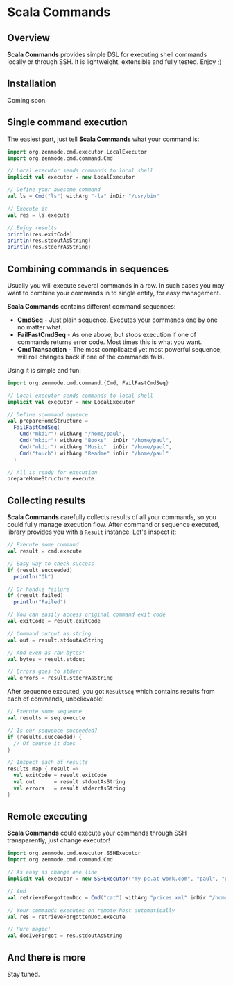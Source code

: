 # Scala Commands

## Overview

**Scala Commands** provides simple DSL for executing shell commands locally or through SSH. It is lightweight, extensible and fully tested. Enjoy ;)

## Installation

Coming soon.

## Single command execution

The easiest part, just tell **Scala Commands** what your command is:

```scala
import org.zenmode.cmd.executor.LocalExecutor
import org.zenmode.cmd.command.Cmd

// Local executor sends commands to local shell
implicit val executor = new LocalExecutor

// Define your awesome command
val ls = Cmd("ls") withArg "-la" inDir "/usr/bin"

// Execute it
val res = ls.execute

// Enjoy results
println(res.exitCode)
println(res.stdoutAsString)
println(res.stderrAsString)
```

## Combining commands in sequences

Usually you will execute several commands in a row. In such cases you may want to combine your commands in to single entity, for easy management.

**Scala Commands** contains different command sequences:

* **CmdSeq** - Just plain sequence. Executes your commands one by one no matter what.
* **FailFastCmdSeq** - As one above, but stops execution if one of commands returns error code. Most times this is what you want.
* **CmdTransaction** - The most complicated yet most powerful sequence, will roll changes back if one of the commands fails.

Using it is simple and fun:

```scala
import org.zenmode.cmd.command.{Cmd, FailFastCmdSeq}

// Local executor sends commands to local shell
implicit val executor = new LocalExecutor

// Define scommand equence
val prepareHomeStructure =
  FailFastCmdSeq(
    Cmd("mkdir") withArg "/home/paul",
    Cmd("mkdir") withArg "Books"  inDir "/home/paul",
    Cmd("mkdir") withArg "Music"  inDir "/home/paul",
    Cmd("touch") withArg "Readme" inDir "/home/paul"
  )

// All is ready for execution
prepareHomeStructure.execute
```

## Collecting results

**Scala Commands** carefully collects results of all your commands, so you could fully manage execution flow. After command or sequence executed, library provides you with a `Result` instance. Let's inspect it:

```scala
// Execute some command
val result = cmd.execute

// Easy way to check success
if (result.succeeded)
  println("Ok")

// Or handle failure
if (result.failed)
  println("Failed")

// You can easily access original command exit code
val exitCode = result.exitCode

// Command output as string
val out = result.stdoutAsString

// And even as raw bytes!
val bytes = result.stdout

// Errors goes to stderr
val errors = result.stderrAsString
```

After sequence executed, you got `ResultSeq` which contains results from each of commands, unbelievable!

```scala
// Execute some sequence
val results = seq.execute

// Is our sequence succeeded?
if (results.succeeded) {
  // Of course it does
}

// Inspect each of results
results.map { result =>
  val exitCode = result.exitCode
  val out      = result.stdoutAsString
  val errors   = result.stderrAsString
}
```

## Remote executing

**Scala Commands** could execute your commands through SSH transparently, just change executor!

```scala
import org.zenmode.cmd.executor.SSHExecutor
import org.zenmode.cmd.command.Cmd

// As easy as change one line
implicit val executor = new SSHExecutor("my-pc.at-work.com", "paul", "password")

// And
val retrieveForgottenDoc = Cmd("cat") withArg "prices.xml" inDir "/home/paul/Documents"

// Your commands executes on remote host automatically
val res = retrieveForgottenDoc.execute

// Pure magic!
val docIveForgot = res.stdoutAsString
```

## And there is more

Stay tuned.
